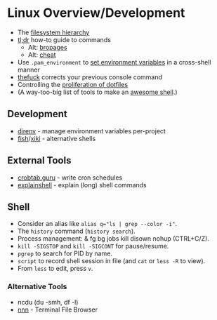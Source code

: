 # Linux Overview/Development

* The [filesystem hierarchy](https://www.freedesktop.org/software/systemd/man/file-hierarchy.html)
* [tl;dr](https://tldr.ostera.io/) how-to guide to commands
  * Alt: [bropages](http://bropages.org/)
  * Alt: [cheat](https://github.com/chrisallenlane/cheat)
* Use `.pam_environment` to [set environment variables](https://help.ubuntu.com/community/EnvironmentVariables#A.2BAH4-.2F.pam_environment) in a cross-shell manner
* [thefuck](https://github.com/nvbn/thefuck) corrects your previous console command
* Controlling the [proliferation of dotfiles](https://wiki.archlinux.org/index.php/XDG_Base_Directory_support)
* \(A way-too-big list of tools to make an [awesome shell](https://github.com/alebcay/awesome-shell).\)

## Development

* [direnv](https://direnv.net/) - manage environment variables per-project
* [fish](https://fishshell.com/)/[xiki](http://xiki.org/) - alternative shells

## External Tools

* [crobtab.guru](https://crontab.guru/) - write cron schedules
* [explainshell](https://explainshell.com/) - explain \(long\) shell commands

## Shell

* Consider an alias like `alias q="ls | grep --color -i"`.
* The `history` command \(`history search`\).
* Process management: & fg bg jobs kill disown nohup \(CTRL+C/Z\).
* `kill -SIGSTOP` and `kill -SIGCONT` for pause/resume.
* `pgrep` to search for PID by name.
* `script` to record shell session in file \(and `cat` or  `less -R` to view\).
* From `less` to edit, press `v`.

### Alternative Tools

* ncdu \(du -smh, df -l\)
* [nnn](https://github.com/jarun/nnn) - Terminal File Browser



